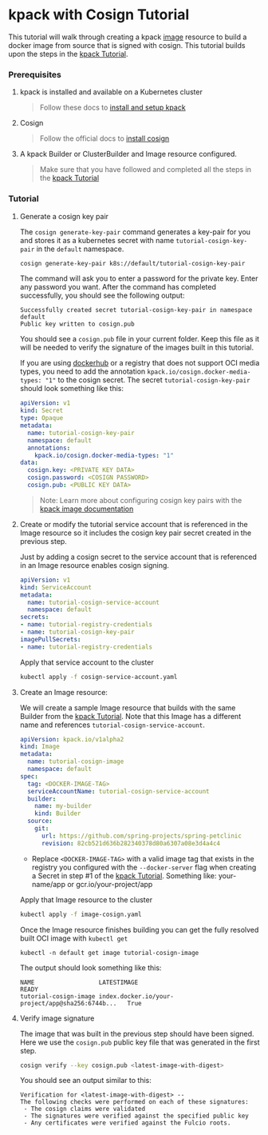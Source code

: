 # kpack with Cosign Tutorial

This tutorial will walk through creating a kpack [image](image.md) resource to build a docker image from source that is signed with cosign. This tutorial builds upon the steps in the [kpack Tutorial](tutorial.md).

###  Prerequisites
1. kpack is installed and available on a Kubernetes cluster

    > Follow these docs to [install and setup kpack](install.md)

2. Cosign
    > Follow the official docs to [install cosign](https://docs.sigstore.dev/cosign/installation/)

3. A kpack Builder or ClusterBuilder and Image resource configured.

    > Make sure that you have followed and completed all the steps in the [kpack Tutorial](tutorial.md)

### Tutorial

1. Generate a cosign key pair

   The `cosign generate-key-pair` command generates a key-pair for you and stores it as a kubernetes secret with name `tutorial-cosign-key-pair` in the `default` namespace.

   ```bash
   cosign generate-key-pair k8s://default/tutorial-cosign-key-pair
   ```

   The command will ask you to enter a password for the private key. Enter any password you want. After the command has completed successfully, you should see the following output:

   ```
   Successfully created secret tutorial-cosign-key-pair in namespace default
   Public key written to cosign.pub
   ```

   You should see a `cosign.pub` file in your current folder. Keep this file as it will be needed to verify the signature of the images built in this tutorial.


   If you are using [dockerhub](https://hub.docker.com/) or a registry that does not support OCI media types, you need to add the annotation `kpack.io/cosign.docker-media-types: "1"` to the cosign secret. The secret `tutorial-cosign-key-pair` should look something like this:

   ```yaml
   apiVersion: v1
   kind: Secret
   type: Opaque
   metadata:
     name: tutorial-cosign-key-pair
     namespace: default
     annotations:
       kpack.io/cosign.docker-media-types: "1"
   data:
     cosign.key: <PRIVATE KEY DATA>
     cosign.password: <COSIGN PASSWORD>
     cosign.pub: <PUBLIC KEY DATA>
   ```

    > Note: Learn more about configuring cosign key pairs with the [kpack image documentation](image.md#cosign-configuration)


2. Create or modify the tutorial service account that is referenced in the Image resource so it includes the cosign key pair secret created in the previous step.

   Just by adding a cosign secret to the service account that is referenced in an Image resource enables cosign signing.

   ```yaml
   apiVersion: v1
   kind: ServiceAccount
   metadata:
     name: tutorial-cosign-service-account
     namespace: default
   secrets:
   - name: tutorial-registry-credentials
   - name: tutorial-cosign-key-pair
   imagePullSecrets:
   - name: tutorial-registry-credentials
   ```

   Apply that service account to the cluster

   ```bash
   kubectl apply -f cosign-service-account.yaml
   ```

3. Create an Image resource:

   We will create a sample Image resource that builds with the same Builder from the [kpack Tutorial](tutorial.md). Note that this Image has a different name and references `tutorial-cosign-service-account`.

   ```yaml
   apiVersion: kpack.io/v1alpha2
   kind: Image
   metadata:
     name: tutorial-cosign-image
     namespace: default
   spec:
     tag: <DOCKER-IMAGE-TAG>
     serviceAccountName: tutorial-cosign-service-account
     builder:
       name: my-builder
       kind: Builder
     source:
       git:
         url: https://github.com/spring-projects/spring-petclinic
         revision: 82cb521d636b282340378d80a6307a08e3d4a4c4
   ```

   - Replace `<DOCKER-IMAGE-TAG>` with a valid image tag that exists in the registry you configured with the `--docker-server` flag when creating a Secret in step #1 of the [kpack Tutorial](tutorial.md). Something like: your-name/app or gcr.io/your-project/app

   Apply that Image resource to the cluster

   ```bash
   kubectl apply -f image-cosign.yaml
   ```

   Once the Image resource finishes building you can get the fully resolved built OCI image with `kubectl get`

   ```
   kubectl -n default get image tutorial-cosign-image
   ```

   The output should look something like this:
   ```
   NAME                  LATESTIMAGE                                        READY
   tutorial-cosign-image index.docker.io/your-project/app@sha256:6744b...   True
   ```

4. Verify image signature

   The image that was built in the previous step should have been signed. Here we use the `cosign.pub` public key file that was generated in the first step.
   ```bash
   cosign verify --key cosign.pub <latest-image-with-digest>
   ```

   You should see an output similar to this:
   ```
   Verification for <latest-image-with-digest> --
   The following checks were performed on each of these signatures:
    - The cosign claims were validated
    - The signatures were verified against the specified public key
    - Any certificates were verified against the Fulcio roots.
   ```